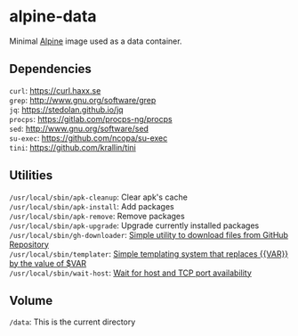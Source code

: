 # alpine-data

Minimal [Alpine][alpine] image used as a data container.

## Dependencies
```curl```: https://curl.haxx.se  
```grep```: http://www.gnu.org/software/grep  
```jq```: https://stedolan.github.io/jq  
```procps```: https://gitlab.com/procps-ng/procps  
```sed```: http://www.gnu.org/software/sed  
```su-exec```: https://github.com/ncopa/su-exec  
```tini```: https://github.com/krallin/tini  

## Utilities
```/usr/local/sbin/apk-cleanup```: Clear apk's cache  
```/usr/local/sbin/apk-install```: Add packages  
```/usr/local/sbin/apk-remove```: Remove packages  
```/usr/local/sbin/apk-upgrade```: Upgrade currently installed packages  
```/usr/local/sbin/gh-downloader```: [Simple utility to download files from GitHub Repository][gh-downloader]  
```/usr/local/sbin/templater```: [Simple templating system that replaces {{VAR}} by the value of $VAR][sh-templater]  
```/usr/local/sbin/wait-host```: [Wait for host and TCP port availability][wait-host]  

## Volume
```/data```: This is the current directory  


[alpine]: http://alpinelinux.org/
[gh-downloader]: https://github.com/CraftDock/gh-downloader
[sh-templater]: https://github.com/CraftDock/sh-templater
[wait-host]: https://raw.githubusercontent.com/CraftShell/wait-host/master/wait-host.sh
